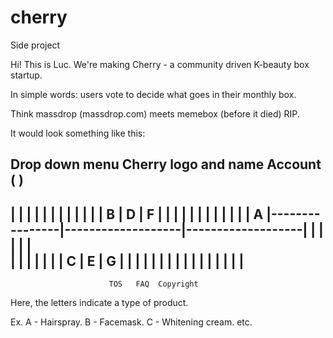 # cherry
Side project

Hi! This is Luc. We're making Cherry - a community driven K-beauty box startup.

In simple words: users vote to decide what goes in their monthly box.

Think massdrop (massdrop.com) meets memebox (before it died) RIP.

It would look something like this:


Drop down menu            Cherry logo and name                 Account ( )
--------------------------------------------------------------------------
|               |                |                   |                   |
|               |                |                   |                   |
|               |       B        |         D         |        F          |
|               |                |                   |                   |
|               |                |                   |                   |
|       A       |----------------|-------------------|-------------------|
|               |                |                   |                   |   
|               |                |                   |                   | 
|               |       C        |         E         |        G          |
|               |                |                   |                   |
|               |                |                   |                   |
|               |                |                   |                   |
--------------------------------------------------------------------------
                          TOS   FAQ  Copyright

Here, the letters indicate a type of product. 

Ex. A - Hairspray. B - Facemask. C - Whitening cream. etc.


